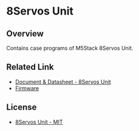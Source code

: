 # 8Servos Unit

## Overview

Contains case programs of M5Stack 8Servos Unit.

## Related Link

- [Document & Datasheet - 8Servos Unit](https://docs.m5stack.com/en/unit/8Servos%20Unit)
- [Firmware](https://github.com/m5stack/Unit8Servo-Internal-FW)

## License

- [8Servos Unit - MIT](LICENSE)
